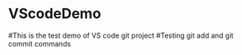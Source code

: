 # VScodeDemo
#This is the test demo of VS code git project
#Testing git add and git commit commands
